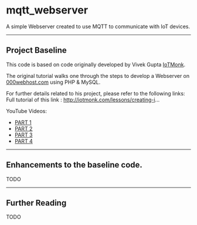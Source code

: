 # mqtt_webserver
A simple Webserver created to use MQTT to communicate with IoT devices.

---

## Project Baseline
This code is based on code originally developed by Vivek Gupta [IoTMonk](https://github.com/vikkey321).

The original tutorial walks one through the steps to develop a Webserver on [000webhost.com](000webhost.com) using PHP & MySQL.

For further details related to his project, please refer to the following links:
Full tutorial of this link :  http://iotmonk.com/lessons/creating-i...

YouTube Videos:
- [PART 1](https://youtu.be/I1iz0YlBl84)
- [PART 2](https://youtu.be/qKH0Bx35N7U)
- [PART 3](https://youtu.be/cGQiY0Q0JP8)
- [PART 4](https://youtu.be/dLmz0xdDOLk)

---

## Enhancements to the baseline code.

TODO

---

## Further Reading

TODO